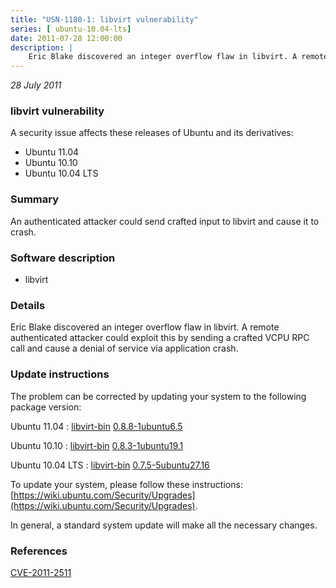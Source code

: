 ```yaml
---
title: "USN-1180-1: libvirt vulnerability"
series: [ ubuntu-10.04-lts]
date: 2011-07-28 12:00:00
description: |
    Eric Blake discovered an integer overflow flaw in libvirt. A remote authenticated attacker could exploit this by sending a crafted VCPU RPC call and cause a denial of service via application crash. 
--- 
```

 
 

*28 July 2011*

### libvirt vulnerability

A security issue affects these releases of Ubuntu and its derivatives:

* Ubuntu 11.04
* Ubuntu 10.10
* Ubuntu 10.04 LTS

### Summary

An authenticated attacker could send crafted input to libvirt and cause it to crash.

### Software description

* libvirt 

### Details

Eric Blake discovered an integer overflow flaw in libvirt. A remote authenticated attacker could exploit this by sending a crafted VCPU RPC call and cause a denial of service via application crash. 

### Update instructions

The problem can be corrected by updating your system to the following package version:

Ubuntu 11.04
 : [libvirt-bin](https://launchpad.net/ubuntu/+source/libvirt) <span> [0.8.8-1ubuntu6.5](https://launchpad.net/ubuntu/+source/libvirt/0.8.8-1ubuntu6.5) </span> 

Ubuntu 10.10
 : [libvirt-bin](https://launchpad.net/ubuntu/+source/libvirt) <span> [0.8.3-1ubuntu19.1](https://launchpad.net/ubuntu/+source/libvirt/0.8.3-1ubuntu19.1) </span> 

Ubuntu 10.04 LTS
 : [libvirt-bin](https://launchpad.net/ubuntu/+source/libvirt) <span> [0.7.5-5ubuntu27.16](https://launchpad.net/ubuntu/+source/libvirt/0.7.5-5ubuntu27.16) </span> 

To update your system, please follow these instructions: [https://wiki.ubuntu.com/Security/Upgrades](https://wiki.ubuntu.com/Security/Upgrades).

In general, a standard system update will make all the necessary changes. 

### References

 
 [CVE-2011-2511](http://people.ubuntu.com/~ubuntu-security/cve/CVE-2011-2511)
 

